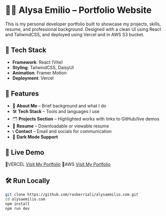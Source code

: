 # 🧑‍💻 Alysa Emilio – Portfolio Website

This is my personal developer portfolio built to showcase my projects, skills, resume, and professional background. Designed with a clean UI using React and TailwindCSS, and deployed using Vercel and in AWS S3 bucket.

## 🔧 Tech Stack

- **Framework**: React (Vite)
- **Styling**: TailwindCSS, DaisyUI
- **Animation**: Framer Motion
- **Deployment**: Vercel

## 📂 Features

- 🧠 **About Me** – Brief background and what I do
- 🛠️ **Tech Stack** – Tools and languages I use
- 🗂️ **Projects Section** – Highlighted works with links to GitHub/live demos
- 📄 **Resume** – Downloadable or viewable resume
- 📞 **Contact** – Email and socials for communication
- 🌙 **Dark Mode Support**

## 🚀 Live Demo

🔗VERCEL [Visit My Portfolio](https://alysaemilio-com.vercel.app)
🔗AWS [Visit My Portfolio](http://alysaemilio.s3-website-ap-southeast-1.amazonaws.com)

## 🛠️ Run Locally

```bash
git clone https://github.com/rasberriali/alysaemilio.com.git
cd alysaemilio.com
npm install
npm run dev

